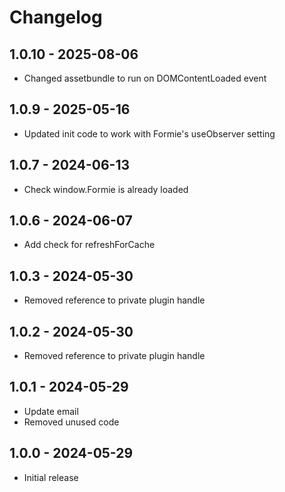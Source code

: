 # Changelog

## 1.0.10 - 2025-08-06

- Changed assetbundle to run on DOMContentLoaded event

## 1.0.9 - 2025-05-16

- Updated init code to work with Formie's useObserver setting

## 1.0.7 - 2024-06-13

- Check window.Formie is already loaded

## 1.0.6 - 2024-06-07

- Add check for refreshForCache

## 1.0.3 - 2024-05-30

- Removed reference to private plugin handle

## 1.0.2 - 2024-05-30

- Removed reference to private plugin handle

## 1.0.1 - 2024-05-29

- Update email
- Removed unused code

## 1.0.0 - 2024-05-29

- Initial release